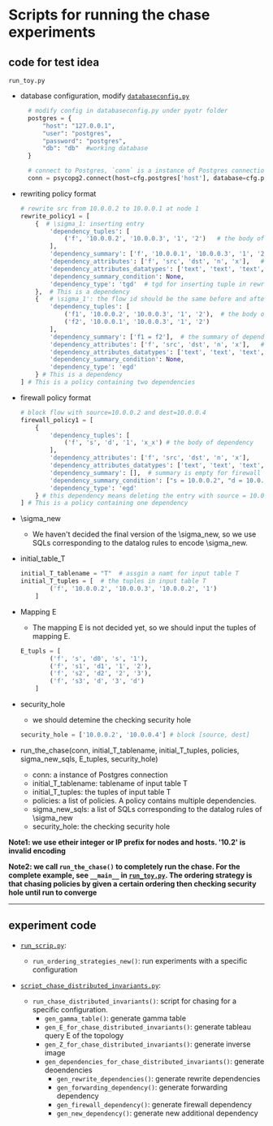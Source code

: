 # Scripts for running the chase experiments

## code for test idea 

`run_toy.py`

- database configuration, modify [`databaseconfig.py`](../../databaseconfig.py)
  ```python
    # modify config in databaseconfig.py under pyotr folder
    postgres = {
        "host": "127.0.0.1",
        "user": "postgres",
        "password": "postgres",
        "db": "db"  #working database
    }

    # connect to Postgres, `conn` is a instance of Postgres connection
    conn = psycopg2.connect(host=cfg.postgres['host'], database=cfg.postgres['db'], user=cfg.postgres['user'], password=cfg.postgres['password'])
  ```

- rewriting policy format

  ```python
  # rewrite src from 10.0.0.2 to 10.0.0.1 at node 1
  rewrite_policy1 = [
      {  # \sigma_1: inserting entry
          'dependency_tuples': [
              ('f', '10.0.0.2', '10.0.0.3', '1', '2')   # the body of dependency
          ], 
          'dependency_summary': ['f', '10.0.0.1', '10.0.0.3', '1', '2'],  # the summary of dependency
          'dependency_attributes': ['f', 'src', 'dst', 'n', 'x'],   # the schema of dependency
          'dependency_attributes_datatypes': ['text', 'text', 'text', 'text', 'text'], 
          'dependency_summary_condition': None, 
          'dependency_type': 'tgd'  # tgd for inserting tuple in rewriting policy
      },  # This is a dependency
      {   # \sigma_1': the flow id should be the same before and after rewriting 
          'dependency_tuples': [
              ('f1', '10.0.0.2', '10.0.0.3', '1', '2'),  # the body of dependency
              ('f2', '10.0.0.1', '10.0.0.3', '1', '2')
          ], 
          'dependency_summary': ['f1 = f2'],  # the summary of dependency
          'dependency_attributes': ['f', 'src', 'dst', 'n', 'x'],   # the schema of dependency
          'dependency_attributes_datatypes': ['text', 'text', 'text', 'text', 'text'], 
          'dependency_summary_condition': None, 
          'dependency_type': 'egd'  
      } # This is a dependency
  ] # This is a policy containing two dependencies
  ```

- firewall policy format
  ```python
  # block flow with source=10.0.0.2 and dest=10.0.0.4
  firewall_policy1 = [
      {
          'dependency_tuples': [
              ('f', 's', 'd', '1', 'x_x') # the body of dependency
          ], 
          'dependency_attributes': ['f', 'src', 'dst', 'n', 'x'], 
          'dependency_attributes_datatypes': ['text', 'text', 'text', 'text', 'text'], 
          'dependency_summary': [],  # summary is empty for firewall dependency, means it's a deletion
          'dependency_summary_condition': ["s = 10.0.0.2", "d = 10.0.0.4"], # using '=' is easy for query encoding 
          'dependency_type': 'egd'
      } # this dependency means deleting the entry with source = 10.0.0.2 and dest=10.0.0.4 at node 1
  ] # This is a policy containing one dependency
  ```

- \sigma_new 
  - We haven't decided the final version of the \sigma_new, so we use SQLs corresponding to the datalog rules to encode \sigma_new.

- initial_table_T
  ```python
  initial_T_tablename = "T"  # assgin a namt for input table T
  initial_T_tuples = [  # the tuples in input table T
          ('f', '10.0.0.2', '10.0.0.3', '10.0.0.2', '1')
      ]
  ```

- Mapping E
  - The mapping E is not decided yet, so we should input the tuples of mapping E.
  ```python 
  E_tupls = [
          ('f', 's', 'd0', 's', '1'), 
          ('f', 's1', 'd1', '1', '2'), 
          ('f', 's2', 'd2', '2', '3'),
          ('f', 's3', 'd', '3', 'd')
      ]
  ```
- security_hole
  - we should detemine the checking security hole
  ```python
  security_hole = ['10.0.0.2', '10.0.0.4'] # block [source, dest]
  ```

- run_the_chase(conn, initial_T_tablename, initial_T_tuples, policies, sigma_new_sqls, E_tuples, security_hole)
  - conn: a instance of Postgres connection
  - initial_T_tablename: tablename of input table T
  - initial_T_tuples: the tuples of input table T
  - policies: a list of policies. A policy contains multiple dependencies.
  - sigma_new_sqls: a list of SQLs corresponding to the datalog rules of \sigma_new
  - security_hole: the checking security hole

**Note1: we use etheir integer or IP prefix for nodes and hosts. '10.2' is invalid encoding**

**Note2: we call `run_the_chase()` to completely run the chase. For the complete example, see `__main__` in [`run_toy.py`](run_toy.py). The ordering strategy is that chasing policies by given a certain ordering then checking security hole until run to converge**

****
## experiment code

- [`run_scrip.py`](run_script.py):
  - `run_ordering_strategies_new()`: run experiments with a specific configuration

- [`script_chase_distributed_invariants.py`](script_chase_distributed_invariants.py):
  - `run_chase_distributed_invariants()`: script for chasing for a specific configuration.
    - `gen_gamma_table()`: generate gamma table
    - `gen_E_for_chase_distributed_invariants()`: generate tableau query E of the topology
    - `gen_Z_for_chase_distributed_invariants()`: generate inverse image
    - `gen_dependencies_for_chase_distributed_invariants()`: generate deoendencies
      - `gen_rewrite_dependencies()`: generate rewrite dependencies
      - `gen_forwarding_dependency()`: generate forwarding dependency
      - `gen_firewall_dependency()`: generate firewall dependency
      - `gen_new_dependency()`: generate new additional dependency
